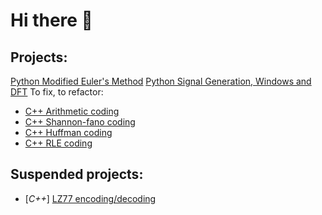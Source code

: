 # Hi there 👋
## Projects:
[Python Modified Euler's Method](https://github.com/pk3741/modified-euler-method)
[Python Signal Generation, Windows and DFT](https://github.com/pk3741/signal_generation_dft)
To fix, to refactor:
* [C++ Arithmetic coding](https://github.com/pk3741/arithmetic_coding)
* [C++ Shannon-fano coding](https://github.com/pk3741/shannon-fano_coding)
* [C++ Huffman coding](https://github.com/pk3741/huffman_coding)
* [C++ RLE coding](https://github.com/pk3741/rle)

## Suspended projects:
* [*C++*] [LZ77 encoding/decoding](https://github.com/pk3741/lz77)


